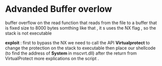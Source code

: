 # Advanded Buffer overlow 
buffer overflow on the read function that reads from the file to a buffer that is fixed size to 8000 bytes somthing like that , it s uses the NX flag , so the stack is not executable 

<b> exploit </b> : first to bypass the NX we need to call the API <b> Virtualprotect </b> to change the protection on the stack to executable then place our shellcode (to find the address of <b>System </b> in mscvrt.dll) after the return from VirtualProtect
more explications on the script . 


